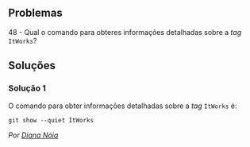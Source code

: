## Problemas 

48 - Qual o comando para obteres informações detalhadas sobre a _tag_
`ItWorks`?

## Soluções

### Solução 1

O comando para obter informações detalhadas sobre a _tag_ `ItWorks` é:

```
git show --quiet ItWorks
```

*Por [Diana Nóia](https://github.com/DianaNoia)*
